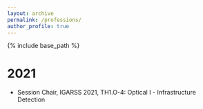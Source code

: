 ```yaml
---
layout: archive
permalink: /professions/
author_profile: true
---
```


{% include base_path %}



2021
======
* Session Chair,	IGARSS 2021, TH1.O-4: Optical I - Infrastructure Detection



